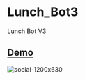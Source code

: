 # Lunch_Bot3
Lunch Bot V3

## [Demo](https://waychang.github.io/page-animation-editor-2021/)

![social-1200x630](https://user-images.githubusercontent.com/534170/175231189-e25b55d3-eddf-492c-ac25-e887e82e3ab7.png)

